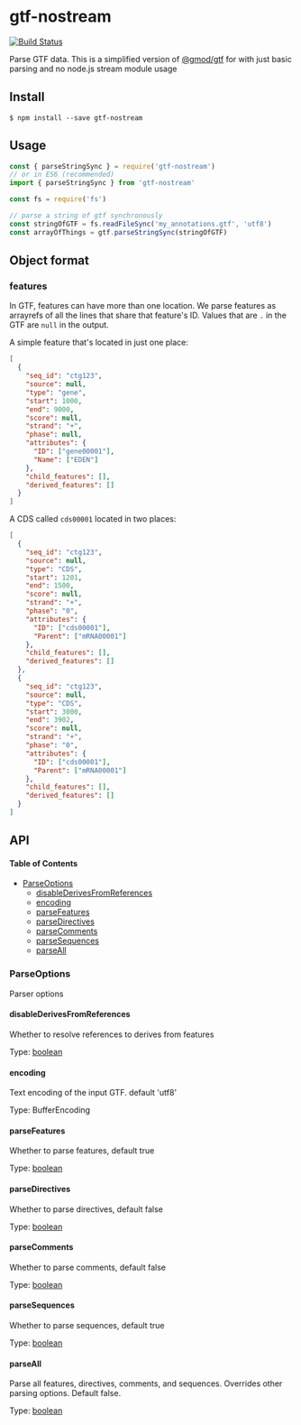 # gtf-nostream

[![Build Status](https://img.shields.io/github/actions/workflow/status/cmdcolin/gtf-nostream/push.yml?branch=master&logo=github&style=for-the-badge)](https://github.com/cmdcolin/gtf-nostream/actions?query=branch%3Amaster+workflow%3APush+)

Parse GTF data. This is a simplified version of
[@gmod/gtf](https://github.com/GMOD/gtf-js) for with just basic parsing and no
node.js stream module usage

## Install

    $ npm install --save gtf-nostream

## Usage

```js
const { parseStringSync } = require('gtf-nostream')
// or in ES6 (recommended)
import { parseStringSync } from 'gtf-nostream'

const fs = require('fs')

// parse a string of gtf synchronously
const stringOfGTF = fs.readFileSync('my_annotations.gtf', 'utf8')
const arrayOfThings = gtf.parseStringSync(stringOfGTF)
```

## Object format

### features

In GTF, features can have more than one location. We parse features as arrayrefs
of all the lines that share that feature's ID. Values that are `.` in the GTF
are `null` in the output.

A simple feature that's located in just one place:

```json
[
  {
    "seq_id": "ctg123",
    "source": null,
    "type": "gene",
    "start": 1000,
    "end": 9000,
    "score": null,
    "strand": "+",
    "phase": null,
    "attributes": {
      "ID": ["gene00001"],
      "Name": ["EDEN"]
    },
    "child_features": [],
    "derived_features": []
  }
]
```

A CDS called `cds00001` located in two places:

```json
[
  {
    "seq_id": "ctg123",
    "source": null,
    "type": "CDS",
    "start": 1201,
    "end": 1500,
    "score": null,
    "strand": "+",
    "phase": "0",
    "attributes": {
      "ID": ["cds00001"],
      "Parent": ["mRNA00001"]
    },
    "child_features": [],
    "derived_features": []
  },
  {
    "seq_id": "ctg123",
    "source": null,
    "type": "CDS",
    "start": 3000,
    "end": 3902,
    "score": null,
    "strand": "+",
    "phase": "0",
    "attributes": {
      "ID": ["cds00001"],
      "Parent": ["mRNA00001"]
    },
    "child_features": [],
    "derived_features": []
  }
]
```

## API

<!-- Generated by documentation.js. Update this documentation by updating the source code. -->

#### Table of Contents

- [ParseOptions](#parseoptions)
  - [disableDerivesFromReferences](#disablederivesfromreferences)
  - [encoding](#encoding)
  - [parseFeatures](#parsefeatures)
  - [parseDirectives](#parsedirectives)
  - [parseComments](#parsecomments)
  - [parseSequences](#parsesequences)
  - [parseAll](#parseall)

### ParseOptions

Parser options

#### disableDerivesFromReferences

Whether to resolve references to derives from features

Type:
[boolean](https://developer.mozilla.org/docs/Web/JavaScript/Reference/Global_Objects/Boolean)

#### encoding

Text encoding of the input GTF. default 'utf8'

Type: BufferEncoding

#### parseFeatures

Whether to parse features, default true

Type:
[boolean](https://developer.mozilla.org/docs/Web/JavaScript/Reference/Global_Objects/Boolean)

#### parseDirectives

Whether to parse directives, default false

Type:
[boolean](https://developer.mozilla.org/docs/Web/JavaScript/Reference/Global_Objects/Boolean)

#### parseComments

Whether to parse comments, default false

Type:
[boolean](https://developer.mozilla.org/docs/Web/JavaScript/Reference/Global_Objects/Boolean)

#### parseSequences

Whether to parse sequences, default true

Type:
[boolean](https://developer.mozilla.org/docs/Web/JavaScript/Reference/Global_Objects/Boolean)

#### parseAll

Parse all features, directives, comments, and sequences. Overrides other parsing
options. Default false.

Type:
[boolean](https://developer.mozilla.org/docs/Web/JavaScript/Reference/Global_Objects/Boolean)

